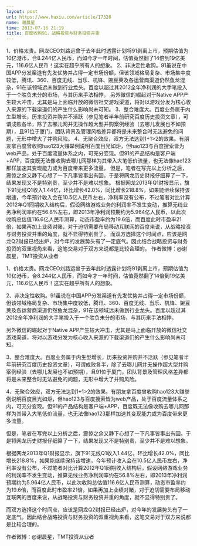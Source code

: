 ```yaml
---
layout: post
url: https://www.huxiu.com/article/17328
name: 谢晨星
time: 2013-07-16 21:19
title: 百度收购91，战略投资与财务投资并重
---
```

1、价格太贵。网龙CEO刘路远曾于去年此时透露计划将91剥离上市，预期估值为10亿港币，合8.244亿人民币，而如今才一年时间，估值竟然翻了14倍到19亿美元，116.6亿人民币！这实在超乎所有人的想象。 2、非决定性收购。91虽说在中国APP分发渠道有先发优势并占得一定市场份额，但该领域格局复杂、市场集中度较低，腾讯、360、百度无线、当乐、机锋、豌豆荚及各运营商渠道仍然鱼龙混杂，91在该领域远未做到行业龙头。百度以超过其2012全年净利润的大手笔投入于一个胜负未分的市场，与其历来手法相悖。 另外微信的崛起对于Native APP产生较大冲击，尤其是马上面临开放的微信社交游戏渠道，将对以游戏分发为核心收入来源的下载渠道们的产生什么影响尚未可知。 3、整合难度大。百度业务属于内生型增长，历来投资并购并不活跃（参见笔者半年前研究百度历史投资文章），可谓成败各半，除了去哪儿网并无操作超大型并购案例经验（去哪儿发展也不如预期），且91位于厦门，团队背景及管理风格差异都将是未来整合时无法避免的问题，无形中增大了并购风险。 4、无聚合效应，双方无法达到1+1>2的效果。有朋友拿百度曾收购hao123大赚举例说明百度目光如炬，但hao123与百度搜索皆为web产品，处于百度流量体系之内，可充分变现。但91的产品结构是客户端+APP，百度既无法像收购去哪儿网那样为其带入大笔低价流量，也无法像hao123那样加速其变现能力或为百度带来更多流量。 但是，笔者在写完以上分析之后，震惊之余又静下心想了一下凡事皆事出有因。于是将网龙历史财报仔细算了一下，结果发现又不是特别贵，至少并不是难以想象。 根据网龙2013年Q1财报显示，旗下91无线Q1收入1.44亿，环比增长42.0%，同比增长218.8%，如果能继续保持该增速，今年预计收入会在10.5亿人民币左右，净利率没有公布，不过笔者对比计算2012年Q1同期收入结构后，假设网络游戏业务的利润率不发生变动，推算无线业务净利润率约在56.8%左右，即2013年净利润预期约为5.964亿人民币，以此次收购总估值116.6亿人民币测算，动态市盈率约为19.6倍，而百度此时市盈率21倍，如果再加上业绩对赌，对于迫切需要布局移动互联网的百度来说，从战略投资与财务投资并重的角度，就不显得特别贵了。 而双方选择这个时间点，应该是网龙Q2财报已经出炉，对今年的发展势头有了一定底气。因此结合战略投资与财务投资的双重视角来看，这笔交易对于双方来说都是比较合理的。 作者微博：@谢晨星，TMT投资从业者

1、价格太贵。网龙CEO刘路远曾于去年此时透露计划将91剥离上市，预期估值为10亿港币，合8.244亿人民币，而如今才一年时间，估值竟然翻了14倍到19亿美元，116.6亿人民币！这实在超乎所有人的想象。

2、非决定性收购。91虽说在中国APP分发渠道有先发优势并占得一定市场份额，但该领域格局复杂、市场集中度较低，腾讯、360、百度无线、当乐、机锋、豌豆荚及各运营商渠道仍然鱼龙混杂，91在该领域远未做到行业龙头。百度以超过其2012全年净利润的大手笔投入于一个胜负未分的市场，与其历来手法相悖。

另外微信的崛起对于Native APP产生较大冲击，尤其是马上面临开放的微信社交游戏渠道，将对以游戏分发为核心收入来源的下载渠道们的产生什么影响尚未可知。

3、整合难度大。百度业务属于内生型增长，历来投资并购并不活跃（参见笔者半年前研究百度历史投资文章），可谓成败各半，除了去哪儿网并无操作超大型并购案例经验（去哪儿发展也不如预期），且91位于厦门，团队背景及管理风格差异都将是未来整合时无法避免的问题，无形中增大了并购风险。

4、无聚合效应，双方无法达到1+1>2的效果。有朋友拿百度曾收购hao123大赚举例说明百度目光如炬，但hao123与百度搜索皆为web产品，处于百度流量体系之内，可充分变现。但91的产品结构是客户端+APP，百度既无法像收购去哪儿网那样为其带入大笔低价流量，也无法像hao123那样加速其变现能力或为百度带来更多流量。

但是，笔者在写完以上分析之后，震惊之余又静下心想了一下凡事皆事出有因。于是将网龙历史财报仔细算了一下，结果发现又不是特别贵，至少并不是难以想象。

根据网龙2013年Q1财报显示，旗下91无线Q1收入1.44亿，环比增长42.0%，同比增长218.8%，如果能继续保持该增速，今年预计收入会在10.5亿人民币左右，净利率没有公布，不过笔者对比计算2012年Q1同期收入结构后，假设网络游戏业务的利润率不发生变动，推算无线业务净利润率约在56.8%左右，即2013年净利润预期约为5.964亿人民币，以此次收购总估值116.6亿人民币测算，动态市盈率约为19.6倍，而百度此时市盈率21倍，如果再加上业绩对赌，对于迫切需要布局移动互联网的百度来说，从战略投资与财务投资并重的角度，就不显得特别贵了。

而双方选择这个时间点，应该是网龙Q2财报已经出炉，对今年的发展势头有了一定底气。因此结合战略投资与财务投资的双重视角来看，这笔交易对于双方来说都是比较合理的。

作者微博：@谢晨星，TMT投资从业者

